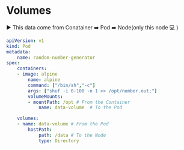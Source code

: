 # Volumes 

▶️ This data come from Conatainer ➡️ Pod ➡️ Node(only this node 💻 )

```yaml
apiVersion: v1
kind: Pod
metadata:
    name: random-number-generator
spec:
	containers:
	- image: alpine
		name: alpine
		command: ["/bin/sh","-c"]
		args: ["shuf -i 0-100 -n 1 >> /opt/number.out;"]
		volumeMounts:
		- mountPath: /opt # From the Container 
			name: data-volume  # To the Pod

	volumes:
	- name: data-volume # From the Pod
		hostPath:
			path: /data # To the Node
			type: Directory
```